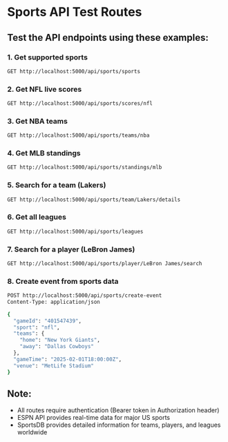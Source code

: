 # Sports API Test Routes

## Test the API endpoints using these examples:

### 1. Get supported sports
```bash
GET http://localhost:5000/api/sports/sports
```

### 2. Get NFL live scores
```bash
GET http://localhost:5000/api/sports/scores/nfl
```

### 3. Get NBA teams
```bash
GET http://localhost:5000/api/sports/teams/nba
```

### 4. Get MLB standings
```bash
GET http://localhost:5000/api/sports/standings/mlb
```

### 5. Search for a team (Lakers)
```bash
GET http://localhost:5000/api/sports/team/Lakers/details
```

### 6. Get all leagues
```bash
GET http://localhost:5000/api/sports/leagues
```

### 7. Search for a player (LeBron James)
```bash
GET http://localhost:5000/api/sports/player/LeBron James/search
```

### 8. Create event from sports data
```bash
POST http://localhost:5000/api/sports/create-event
Content-Type: application/json

{
  "gameId": "401547439",
  "sport": "nfl",
  "teams": {
    "home": "New York Giants",
    "away": "Dallas Cowboys"
  },
  "gameTime": "2025-02-01T18:00:00Z",
  "venue": "MetLife Stadium"
}
```

## Note: 
- All routes require authentication (Bearer token in Authorization header)
- ESPN API provides real-time data for major US sports
- SportsDB provides detailed information for teams, players, and leagues worldwide

